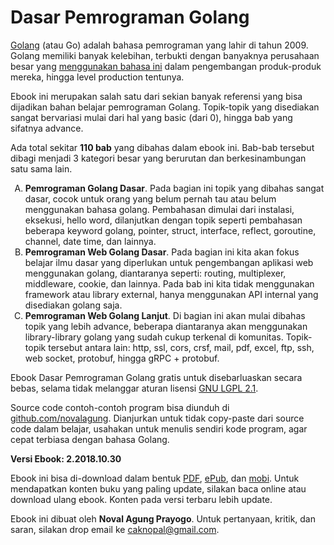 # Dasar Pemrograman Golang

[Golang](https://golang.org/) (atau Go) adalah bahasa pemrograman yang lahir di tahun 2009. Golang memiliki banyak kelebihan, terbukti dengan banyaknya perusahaan besar yang [menggunakan bahasa ini](https://github.com/golang/go/wiki/GoUsers) dalam pengembangan produk-produk mereka, hingga level production tentunya.

Ebook ini merupakan salah satu dari sekian banyak referensi yang bisa dijadikan bahan belajar pemrograman Golang. Topik-topik yang disediakan sangat bervariasi mulai dari hal yang basic (dari 0), hingga bab yang sifatnya advance.

Ada total sekitar <b>110 bab</b> yang dibahas dalam ebook ini. Bab-bab tersebut dibagi menjadi 3 kategori besar yang berurutan dan berkesinambungan satu sama lain.

<ol type="A">
	<li>
		<b>Pemrograman Golang Dasar</b>. Pada bagian ini topik yang dibahas sangat dasar, cocok untuk orang yang belum pernah tau atau belum menggunakan bahasa golang. Pembahasan dimulai dari instalasi, eksekusi, hello word, dilanjutkan dengan topik seperti pembahasan beberapa keyword golang, pointer, struct, interface, reflect, goroutine, channel, date time, dan lainnya.
	</li>
	<li>
		<b>Pemrograman Web Golang Dasar</b>. Pada bagian ini kita akan fokus belajar ilmu dasar yang diperlukan untuk pengembangan aplikasi web menggunakan golang, diantaranya seperti: routing, multiplexer, middleware, cookie, dan lainnya. Pada bab ini kita tidak menggunakan framework atau library external, hanya menggunakan API internal yang disediakan golang saja.
	</li>
	<li>
		<b>Pemrograman Web Golang Lanjut</b>. Di bagian ini akan mulai dibahas topik yang lebih advance, beberapa diantaranya akan menggunakan library-library golang yang sudah cukup terkenal di komunitas. Topik-topik tersebut antara lain: http, ssl, cors, crsf, mail, pdf, excel, ftp, ssh, web socket, protobuf, hingga gRPC + protobuf.
	</li>
</ol>

Ebook Dasar Pemrograman Golang gratis untuk disebarluaskan secara bebas, selama tidak melanggar aturan lisensi [GNU LGPL 2.1](http://www.gnu.org/licenses/old-licenses/lgpl-2.1.en.html).

Source code contoh-contoh program bisa diunduh di [github.com/novalagung](https://github.com/novalagung/dasarpemrogramangolang). Dianjurkan untuk tidak copy-paste dari source code dalam belajar, usahakan untuk menulis sendiri kode program, agar cepat terbiasa dengan bahasa Golang.

**Versi Ebook: 2.2018.10.30**

Ebook ini bisa di-download dalam bentuk [PDF](https://dasarpemrogramangolang.novalagung.com/dasarpemrogramangolang.pdf), [ePub](https://dasarpemrogramangolang.novalagung.com/dasarpemrogramangolang.epub), dan [mobi](https://dasarpemrogramangolang.novalagung.com/dasarpemrogramangolang.mobi). Untuk mendapatkan konten buku yang paling update, silakan baca online atau download ulang ebook. Konten pada versi terbaru lebih update.

Ebook ini dibuat oleh **Noval Agung Prayogo**. Untuk pertanyaan, kritik, dan saran, silakan drop email ke [caknopal@gmail.com](mailto:caknopal@gmail.com).
